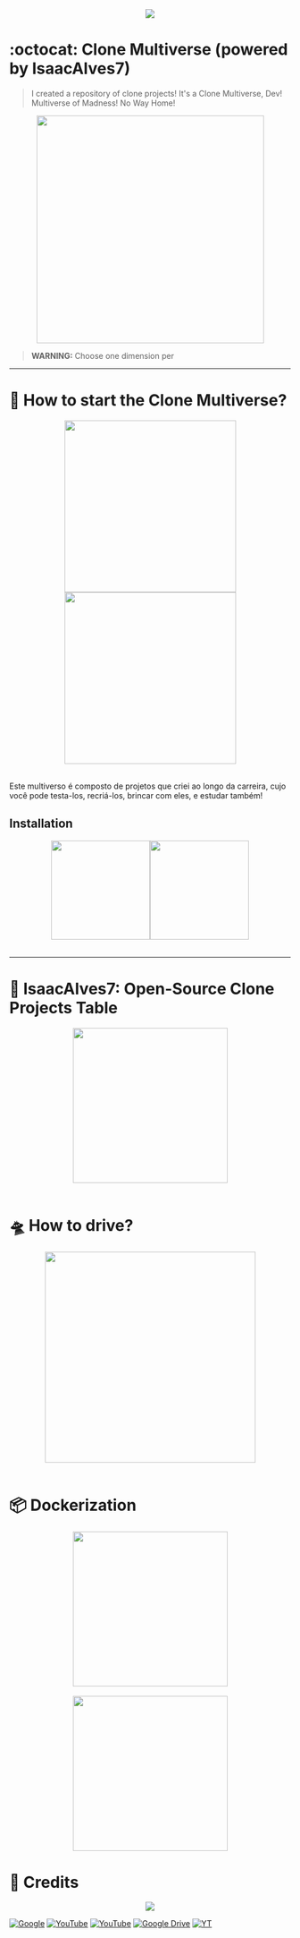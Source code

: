 <div align="center"><a href="https://github.com/IsaacAlves7/google-clone"><img src="https://user-images.githubusercontent.com/61624336/135576437-f191e82d-a65b-4f5a-b7f8-6741d83a3e9f.png"></a></div>

# :octocat: Clone Multiverse (powered by IsaacAlves7)
<blockquote>I created a repository of clone projects! It's a Clone Multiverse, Dev! Multiverse of Madness! No Way Home!</blockquote>

<div align="center"><img src="https://user-images.githubusercontent.com/61624336/135540008-784d3a25-53e6-4c59-b8cc-e7328ee4dcc9.jpg" height="407"></div>

<blockquote><b>WARNING:</b> Choose one dimension per </blockquote>

<hr>

# 🌌 How to start the Clone Multiverse?
<div align="center"><a href="https://github.com/IsaacAlves7/google-clone"><img src="https://user-images.githubusercontent.com/61624336/132973848-5df55ef8-cb24-4504-ad3f-da032797a0d4.jpg" height="307"><img src="https://static.wixstatic.com/media/227c1c_3b1727183c2e4a3caeec58e7dba38937~mv2.gif" height="307"></a></div><br \>

Este multiverso é composto de projetos que criei ao longo da carreira, cujo você pode testa-los, recriá-los, brincar com eles, e estudar também!

## Installation
<div align="center"><img src="https://images-wixmp-ed30a86b8c4ca887773594c2.wixmp.com/f/10eb87cb-ecf2-4988-b86d-ab932c1dd9de/dcaq88r-98a0adf4-dc60-4cd2-ba84-d58ca59480ac.png?token=eyJ0eXAiOiJKV1QiLCJhbGciOiJIUzI1NiJ9.eyJzdWIiOiJ1cm46YXBwOjdlMGQxODg5ODIyNjQzNzNhNWYwZDQxNWVhMGQyNmUwIiwiaXNzIjoidXJuOmFwcDo3ZTBkMTg4OTgyMjY0MzczYTVmMGQ0MTVlYTBkMjZlMCIsIm9iaiI6W1t7InBhdGgiOiJcL2ZcLzEwZWI4N2NiLWVjZjItNDk4OC1iODZkLWFiOTMyYzFkZDlkZVwvZGNhcTg4ci05OGEwYWRmNC1kYzYwLTRjZDItYmE4NC1kNThjYTU5NDgwYWMucG5nIn1dXSwiYXVkIjpbInVybjpzZXJ2aWNlOmZpbGUuZG93bmxvYWQiXX0.HKeZGaDlqUiqq5Ma9U7OGioW95lzgyVPaIib-8Y60uI" height="177"><img src="https://c137me.com/wp-content/uploads/2020/03/cropped-C-137-Me-LogoDarker-1-e1584000494984.png" height="177"></div><br \>

<hr>

# 🌌 IsaacAlves7: Open-Source Clone Projects Table
<div align="center"><a href="https://github.com/IsaacAlves7/google-clone"><img src="https://www.pngkey.com/png/full/24-246033_show-me-what-you-got-sticker-video-game.png" height="277"></a></div><br \>

# 🛸 How to drive?
<div align="center"><a href="https://github.com/IsaacAlves7/google-clone"><img src="https://blueprintgaming.com/wp-content/uploads/2019/10/spaceship1Asset-1-496x300.png" height="377"></a></div><br \>

# 📦 Dockerization
<div align="center"><a href="https://github.com/IsaacAlves7/google-clone"><img src="https://pocketmortys.net/images/assets/ItemMrMeeseekFront.png" height="277"></a></div><br \>

<div align="center"><img src="https://upload.wikimedia.org/wikipedia/en/1/1d/Mr._Meeseeks.png" height="277"></div>
      
# 🌌 Credits
<div align="center"><a href="https://github.com/IsaacAlves7/google-clone"><img src="https://user-images.githubusercontent.com/61624336/132976982-5ba16744-e161-492f-9e9f-eb873cd5c41e.png"></a></div>
      
[![Google](https://img.shields.io/badge/-Google‍‍Search‍‍Page-000?style=for-the-badge&logo=Google&logoColor=ffffff)](https://www.google.com/)
[![YouTube](https://img.shields.io/badge/-Online‍‍Tutorials-000?style=for-the-badge&logo=YouTube&logoColor=ffffff)](https://www.youtube.com/watch?v=IOziOnp53jg&list=RDCMUCbwXnUipZsLfUckBPsC7Jog&start_radio=1&rv=IOziOnp53jg&t=7)
[![YouTube](https://img.shields.io/badge/-Kirankumar‍‍Gonti-000?style=for-the-badge&logo=YouTube&logoColor=ffffff)](https://youtu.be/4vXrlhON6Zw)
[![Google Drive](https://img.shields.io/badge/-Free‍‍Hosting-000?style=for-the-badge&logo=Google-Drive&logoColor=ffffff)]()
[![YT](https://img.shields.io/badge/-Rocketseat-000?style=for-the-badge&logo=YouTube&logoColor=ffffff)](https://youtu.be/KgjzE1Sxtq0)
